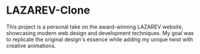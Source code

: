# LAZAREV-Clone
This project is a personal take on the award-winning LAZAREV website, showcasing modern web design and development techniques. My goal was to replicate the original design's essence while adding my unique twist with creative animations.
